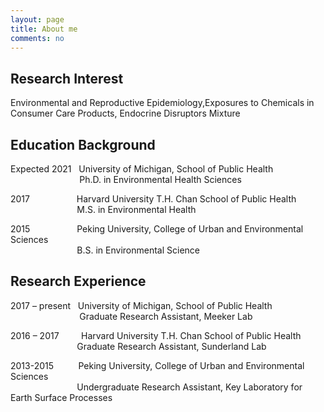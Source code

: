 ```yaml
---
layout: page
title: About me
comments: no
---
```


<!--we are changing here into About me-->
Research Interest
-----------------

Environmental and Reproductive Epidemiology,Exposures to Chemicals in Consumer Care Products, Endocrine Disruptors Mixture


Education Background
--------------------

Expected 2021   University of Michigan, School of Public Health<br/>
                             Ph.D. in Environmental Health Sciences 
                
2017                    Harvard University T.H. Chan School of Public Health<br/>
                             M.S. in Environmental Health
                          
2015                    Peking University, College of Urban and Environmental Sciences<br/>
                             B.S. in Environmental Science


Research Experience
-----------------------
2017 – present   University of Michigan, School of Public Health<br/>
                             Graduate Research Assistant, Meeker Lab 
                
2016 – 2017         Harvard University T.H. Chan School of Public Health<br/>
                             Graduate Research Assistant, Sunderland Lab
                          
2013-2015           Peking University, College of Urban and Environmental Sciences<br/>
                             Undergraduate Research Assistant, Key Laboratory for Earth Surface Processes
  






